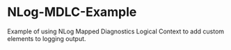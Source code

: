 # NLog-MDLC-Example
Example of using NLog Mapped Diagnostics Logical Context to add custom elements to logging output.
